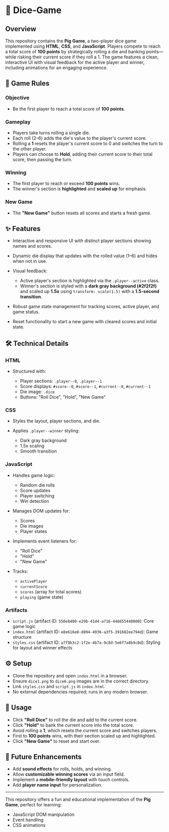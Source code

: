 
# 🎲 Dice-Game

## Overview

This repository contains the **Pig Game**, a two-player dice game implemented using **HTML**, **CSS**, and **JavaScript**.
Players compete to reach a total score of **100 points** by strategically rolling a die and banking points—while risking their current score if they roll a 1.
The game features a clean, interactive UI with visual feedback for the active player and winner, including animations for an engaging experience.

## 🎯 Game Rules

### Objective

* Be the first player to reach a total score of **100 points**.

### Gameplay

* Players take turns rolling a single die.
* Each roll (2–6) adds the die's value to the player's current score.
* Rolling a **1** resets the player's current score to 0 and switches the turn to the other player.
* Players can choose to **Hold**, adding their current score to their total score, then passing the turn.

### Winning

* The first player to reach or exceed **100 points** wins.
* The winner's section is **highlighted** and **scaled up** for emphasis.

### New Game

* The **"New Game"** button resets all scores and starts a fresh game.

## ✨ Features

* Interactive and responsive UI with distinct player sections showing names and scores.
* Dynamic die display that updates with the rolled value (1–6) and hides when not in use.
* Visual feedback:

  * Active player's section is highlighted via the `.player--active` class.
  * Winner's section is styled with a **dark gray background (#2f2f2f)** and scaled up **1.5x** using `transform: scale(1.5)` with a **1.5-second transition**.
* Robust game state management for tracking scores, active player, and game status.
* Reset functionality to start a new game with cleared scores and initial state.

## 🛠 Technical Details

### HTML

* Structured with:

  * Player sections: `.player--0`, `.player--1`
  * Score displays: `#score--0`, `#score--1`, `#current--0`, `#current--1`
  * Die image: `.dice`
  * Buttons: "Roll Dice", "Hold", "New Game"

### CSS

* Styles the layout, player sections, and die.
* Applies `.player--winner` styling:

  * Dark gray background
  * 1.5x scaling
  * Smooth transition

### JavaScript

* Handles game logic:

  * Random die rolls
  * Score updates
  * Player switching
  * Win detection
* Manages DOM updates for:

  * Scores
  * Die images
  * Player states
* Implements event listeners for:

  * "Roll Dice"
  * "Hold"
  * "New Game"
* Tracks:

  * `activePlayer`
  * `currentScore`
  * `scores` (array for total scores)
  * `playing` (game state)

### Artifacts

* `script.js` (artifact ID: `550e8400-e29b-41d4-a716-446655440000`): Core game logic
* `index.html` (artifact ID: `e8e616e0-d894-4936-a3f5-391682ee794d`): Game structure
* `styles.css` (artifact ID: `a7f9b3c2-1f2e-4b7a-9c8d-5e6f7a8b9c0d`): Styling for layout and winner effects

## ⚙️ Setup

* Clone the repository and open `index.html` in a browser.
* Ensure `dice1.png` to `dice6.png` images are in the correct directory.
* Link `styles.css` and `script.js` in `index.html`.
* No external dependencies required; runs in any modern browser.

## 🚀 Usage

* Click **"Roll Dice"** to roll the die and add to the current score.
* Click **"Hold"** to bank the current score into the total score.
* Avoid rolling a **1**, which resets the current score and switches players.
* First to **100 points** wins, with their section scaled up and highlighted.
* Click **"New Game"** to reset and start over.

## 🔮 Future Enhancements

* Add **sound effects** for rolls, holds, and winning.
* Allow **customizable winning scores** via an input field.
* Implement a **mobile-friendly layout** with touch controls.
* Add **player name input** for personalization.

---

This repository offers a fun and educational implementation of the **Pig Game**, perfect for learning:

* JavaScript DOM manipulation
* Event handling
* CSS animations

